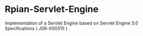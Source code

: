 # Rpian-Servlet-Engine
Implementation of a Servlet Engine based on Servlet Engine 3.0 Specifications  ( JSR-000315 ) .
